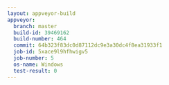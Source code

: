 ```yaml
---
layout: appveyor-build
appveyor:
  branch: master
  build-id: 39469162
  build-number: 464
  commit: 64b323f83dc0d87112dc9e3a30dc4f8ea31933f1
  job-id: 5xace9l9hfhwigv5
  job-number: 5
  os-name: Windows
  test-result: 0
---
```

